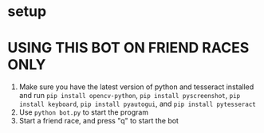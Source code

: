 # setup
# **USING THIS BOT ON FRIEND RACES ONLY**
  1. Make sure you have the latest version of python and tesseract installed and run `pip install opencv-python`, `pip install pyscreenshot`, `pip install keyboard`, `pip install pyautogui`, and `pip install pytesseract`
  2. Use `python bot.py` to start the program
  3. Start a friend race, and press "q" to start the bot
